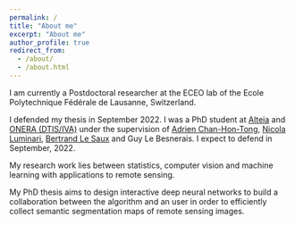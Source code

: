 ```yaml
---
permalink: /
title: "About me"
excerpt: "About me"
author_profile: true
redirect_from: 
  - /about/
  - /about.html
---
```

I am currently a Postdoctoral researcher at the ECEO lab of the Ecole Polytechnique Fédérale de Lausanne, Switzerland.

I defended my thesis in September 2022. I was a PhD student at [Alteia](https://alteia.com/) and [ONERA (DTIS/IVA)](https://www.onera.fr/) under the supervision of [Adrien Chan-Hon-Tong](https://www.onera.fr/en/staff/adrien-chan-hon-tong), [Nicola Luminari](https://www.linkedin.com/in/nicola-luminari-0a873a31/?originalSubdomain=fr), [Bertrand Le Saux](https://blesaux.github.io/) and Guy Le Besnerais. I expect to defend in September, 2022.

My research work lies between statistics, computer vision and machine learning with applications to remote sensing.

My PhD thesis aims to design interactive deep neural networks to build a collaboration between the algorithm and an user in order to efficiently collect semantic segmentation maps of remote sensing images. 
